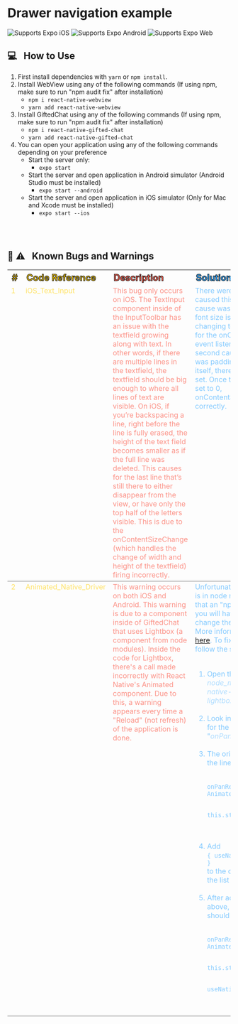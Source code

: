 # Drawer navigation example

<p>
  <!-- iOS -->
  <img alt="Supports Expo iOS" longdesc="Supports Expo iOS" src="https://img.shields.io/badge/iOS-4630EB.svg?style=flat-square&logo=APPLE&labelColor=999999&logoColor=fff" />
  <!-- Android -->
  <img alt="Supports Expo Android" longdesc="Supports Expo Android" src="https://img.shields.io/badge/Android-4630EB.svg?style=flat-square&logo=ANDROID&labelColor=A4C639&logoColor=fff" />
  <!-- Web -->
  <img alt="Supports Expo Web" longdesc="Supports Expo Web" src="https://img.shields.io/badge/web-4630EB.svg?style=flat-square&logo=GOOGLE-CHROME&labelColor=4285F4&logoColor=fff" />
</p>

## 💻&nbsp;&nbsp;&nbsp;How to Use

1. First install dependencies with `yarn` or `npm install`.
2. Install WebView using any of the following commands (If using npm, make sure to run "npm audit fix" after installation)
   - `npm i react-native-webview`
   - `yarn add react-native-webview`
3. Install GiftedChat using any of the following commands (If using npm, make sure to run "npm audit fix" after installation)
   - `npm i react-native-gifted-chat`
   - `yarn add react-native-gifted-chat`
4. You can open your application using any of the following commands depending on your preference
   - Start the server only:
     - `expo start`
   - Start the server and open application in Android simulator (Android Studio must be installed)
     - `expo start --android`
   - Start the server and open application in iOS simulator (Only for Mac and Xcode must be installed)
     - `expo start --ios`

<br/><br/>

## 🐛 ⚠️&nbsp;&nbsp;&nbsp;Known Bugs and Warnings

<table>
<!------------------------------------------------ Table Headers ------------------------------------------------>
  <tr style="text-align: left; -webkit-text-stroke: 1px black; font-size: 20px">
    <th style="color: #ECC100">#</th>
    <th style="color: #ECC100">Code Reference</th>
    <th style="color: #FF6454">Description</th>
    <th style="color: #31A6FF">Solution</th>
    <th style="color: #ECC100">Files Impacted</th>
  </tr>

  <!---------------------------------------------------- # 1 ---------------------------------------------------->
  <tr align="left" valign="top" style="border-bottom: 1px solid grey">
    <td style="color: #FFE266"> 
      1
    </td>
    <td style="color: #FFE266"> 
      iOS_Text_Input
    </td>
    <td style="color: #FC9186"> 
      This bug only occurs on iOS. The TextInput component inside of the InputToolbar has an issue with the textfield growing along with text. In other words, if there are multiple lines in the textfield, the textfield should be big enough to where all lines of text are visible. On iOS, if you’re backspacing a line, right before the line is fully erased, the height of the text field becomes smaller as if the full line was deleted. This causes for the last line that’s still there to either disappear from the view, or have only the top half of the letters visible. This is due to the onContentSizeChange (which handles the change of width and height of the textfield) firing incorrectly.
    </td>
    <td style="color: #82C9FF"> 
      There were 2 things that caused this issue. The first cause was the font size. The font size is originally 14. Upon changing to 16, this caused for the onContentSizeChange event listener to misfire. The second cause of this misfire was padding. In the textfield itself, there was a paddingTop set. Once this paddingTop was set to 0, onContentSizeChange fired correctly.
    </td>
    <td style="color: #FFE266"> 
      <ol>
        <li> node_modules/react-native-gifted-chat/lib/InputToolbar.js </li>
        <br/>
        <li> src/Views/Chat/Chat.js </li>
      </ol>
    </td>
  </tr>

  <!-------------------------------------------------- # 2 -------------------------------------------------->
  <tr align="left" valign="top" style="border-bottom: 1px solid grey">
    <td style="color: #FFE266"> 
      2
    </td>
    <td style="color: #FFE266"> 
      Animated_Native_Driver
    </td>
    <td style="color: #FC9186"> 
      This warning occurs on both iOS and Android. This warning is due to a component inside of GiftedChat that uses Lightbox (a component from node modules). Inside the code for Lightbox, there's a call made incorrectly with React Native's Animated component. Due to this, a warning appears every time a "Reload" (not refresh) of the application is done.
    </td>
    <td style="color: #82C9FF"> 
      Unfortunately, since this error is in node modules, any time that an "npm install" occurs, you will have to manually change the same file again. More information can be found <a href="https://github.com/oblador/react-native-lightbox/issues/129">here</a>. To fix this warning, follow the steps below.
      <ol>
        <br/>
        <li> Open the file <span style="color: #AEDCFF"><i>node_modules/react-native-lightbox/LightboxOverlay.js</i></span></li>
        <br/>
        <li> Look inside the constructor for the words "<span style="color: #AEDCFF"><i>onPanResponderMove</i></span>"</li>
        <br/>
        <li> The original code is around the lines 99-102: <br/>
          <code>
            onPanResponderMove: Animated.event([
              null,
              { dy: this.state.pan }
            ]),
            </code>
        </li>
        <br/>
        <li> Add <br/><code>{ useNativeDriver: false, }</code><br/> to the code after the end of the list bracket "<code>]</code>".</li>
        <br/>
        <li> After adding the code above, the resulting code should look like this: <br/>
          <code>
            onPanResponderMove: Animated.event([
              null,
              { dy: this.state.pan }
            ],{
              useNativeDriver: false,
            }),
          </code>
        </li>
      </ol>
    </td>
    <td style="color: #FFE266">
      node_modules/react-native-lightbox/LightboxOverlay.js
    </td>
  </tr>
</table>
